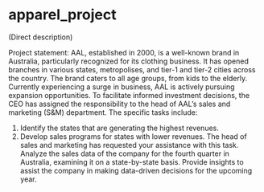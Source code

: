 # apparel_project

(Direct description)

Project statement:
AAL, established in 2000, is a well-known brand in Australia, particularly
recognized for its clothing business. It has opened branches in various states,
metropolises, and tier-1 and tier-2 cities across the country.
The brand caters to all age groups, from kids to the elderly.
Currently experiencing a surge in business, AAL is actively pursuing expansion
opportunities. To facilitate informed investment decisions, the CEO has assigned
the responsibility to the head of AAL’s sales and marketing (S&M) department.
The specific tasks include:
1) Identify the states that are generating the highest revenues.
2) Develop sales programs for states with lower revenues. The head of sales
and marketing has requested your assistance with this task.
Analyze the sales data of the company for the fourth quarter in Australia,
examining it on a state-by-state basis. Provide insights to assist the company in
making data-driven decisions for the upcoming year.
